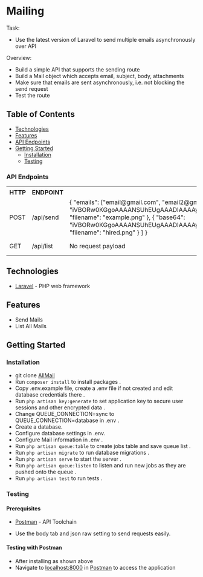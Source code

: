 # Mailing

Task:  
- Use the latest version of Laravel to send multiple emails asynchronously over API

Overview:   
- Build a simple API that supports the sending route
- Build a Mail object which accepts email, subject, body, attachments
- Make sure that emails are sent asynchronously, i.e. not blocking the send request
- Test the route


## Table of Contents

 * [Technologies](#technologies)
 * [Features](#features)
 * [API Endpoints](#api-endpoints)
 * [Getting Started](#getting-started)
    * [Installation](#installation)
    * [Testing](#testing)
    

### API Endpoints
<table>
	<tr>
		<th>HTTP</th>
		<th>ENDPOINT</th>
		<th>REQUEST PAYLOAD</th>
		<th>FUNCTIONALITY</th>
	</tr>
	<tr>
		<td>POST</td>
		<td>/api/send</td> 
		<td>{
    "emails": ["email@gmail.com", "email2@gmail.com"],
    "body": "I am a clever programmer.",
    "subject": "me",
    "attachments": [{
           "base64": "iVBORw0KGgoAAAANSUhEUgAAADIAAAAyCAYAAAAeP4ixAAAARElEQVR42u3PMREAAAgEIE1u9DeDqwcN6EqmHmgRERERERERERERERERERERERERERERERERERERERERERERERERkYsFOoB8nTpF298AAAAASUVORK5CYII=",
           "filename": "example.png"
     },
     {
           "base64": "iVBORw0KGgoAAAANSUhEUgAAADIAAAAyCAYAAAAeP4ixAAAARElEQVR42u3PMREAAAgEIE1u9DeDqwcN6EqmHmgRERERERERERERERERERERERERERERERERERERERERERERERERkYsFOoB8nTpF298AAAAASUVORK5CYII=",
           "filename": "hired.png"
     }
     ]
}</td> 
<td>Send Multiple Emails.</td>
	</tr>
	<tr>
		<td>GET</td>
		<td>/api/list</td> 
		<td>No request payload</td> 
		<td>Get all emails sent.</td>
	</tr>
	
</table>

## Technologies

* [Laravel](https://laravel.com/) - PHP web framework


## Features

* Send Mails
* List All Mails

## Getting Started

### Installation

* git clone
  [AllMail](https://github.com/bnati5/AllMail.git)
* Run `composer install` to install packages .
* Copy .env.example file, create a .env file if not created and edit database credentials there .
* Run `php artisan key:generate` to set application key to secure user sessions and other encrypted data .
* Change QUEUE_CONNECTION=sync to QUEUE_CONNECTION=database in .env .
* Create a database.
* Configure database settings in .env.
* Configure Mail information in .env .
* Run `php artisan queue:table` to create jobs table and save queue list .
* Run `php artisan migrate` to run database migrations .
* Run `php artisan serve` to start the server .
* Run `php artisan queue:listen` to listen and run new jobs as they are pushed onto the queue .
* Run `php artisan test` to run tests .


### Testing

#### Prerequisites

* [Postman](https://getpostman.com/) - API Toolchain
- Use the body tab and json raw setting to send requests easily.

#### Testing with Postman

* After installing as shown above
* Navigate to [localhost:8000](http://localhost:8000/) in
  [Postman](https://getpostman.com/) to access the application
